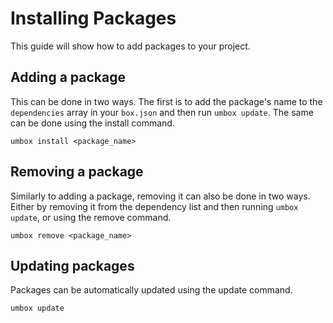 # Installing Packages

This guide will show how to add packages to your project.

## Adding a package

This can be done in two ways. The first is to add the package's name to the `dependencies` array
in your `box.json` and then run `umbox update`. The same can be done using the install command.

```
umbox install <package_name>
```

## Removing a package

Similarly to adding a package, removing it can also be done in two ways. Either by removing it from the dependency
list and then running `umbox update`, or using the remove command.

```
umbox remove <package_name>
```

## Updating packages

Packages can be automatically updated using the update command.

```
umbox update
```
